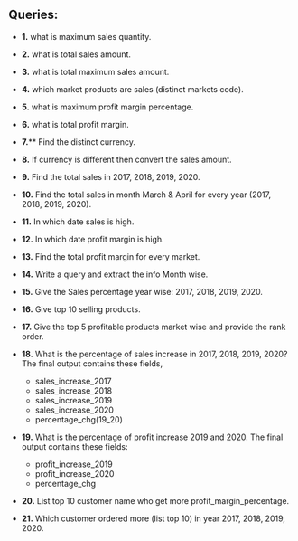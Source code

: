 ## Queries:

* **1.** what is maximum sales quantity.
* **2.** what is total sales amount.
* **3.** what is total maximum sales amount.
* **4.** which market products are sales (distinct markets code).
* **5.** what is maximum profit margin percentage.
* **6.** what is total profit margin.
* **7.**** Find the distinct currency.
* **8.** If currency is different then convert the sales amount.
* **9.** Find the total sales in 2017, 2018, 2019, 2020.
* **10.** Find the total sales in month March & April for every year (2017, 2018, 2019, 2020).
* **11.** In which date sales is high.
* **12.** In which date profit margin is high.
* **13.** Find the total profit margin for every market.
* **14.** Write a query and extract the info Month wise.
* **15.** Give the Sales percentage year wise: 2017, 2018, 2019, 2020.
* **16.** Give top 10 selling products.
* **17.** Give the top 5 profitable products market wise and provide the rank order.
* **18.** What is the percentage of sales increase in 2017, 2018, 2019, 2020? The
final output contains these fields,
  * sales_increase_2017
  * sales_increase_2018
  * sales_increase_2019
  * sales_increase_2020
  * percentage_chg(19_20)

* **19.** What is the percentage of profit increase 2019 and 2020.
The final output contains these fields:
  * profit_increase_2019
  * profit_increase_2020
  * percentage_chg

* **20.** List top 10 customer name who get more profit_margin_percentage.
* **21.** Which customer ordered more (list top 10) in year 2017, 2018, 2019, 2020.

